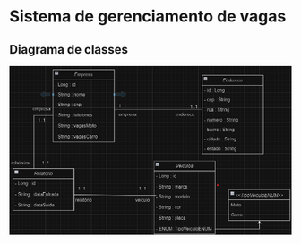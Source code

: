# Sistema de gerenciamento de vagas

## Diagrama de classes
![Modelagem_Projeto_Atualizada.png](Modelagem_Projeto_Atualizada.png)